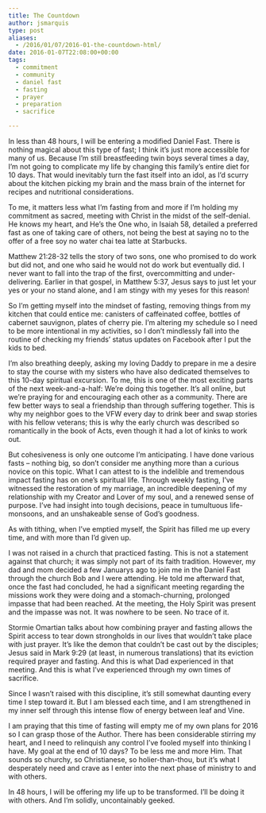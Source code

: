 ```yaml
---
title: The Countdown
author: jsmarquis
type: post
aliases:
  - /2016/01/07/2016-01-the-countdown-html/
date: 2016-01-07T22:08:00+00:00
tags:
  - commitment
  - community
  - daniel fast
  - fasting
  - prayer
  - preparation
  - sacrifice

---
```

In less than 48 hours, I will be entering a modified Daniel Fast. There is nothing magical about this type of fast; I think it’s just more accessible for many of us. Because I’m still breastfeeding twin boys several times a day, I’m not going to complicate my life by changing this family’s entire diet for 10 days. That would inevitably turn the fast itself into an idol, as I’d scurry about the kitchen picking my brain and the mass brain of the internet for recipes and nutritional considerations.

To me, it matters less what I’m fasting from and more if I’m holding my commitment as sacred, meeting with Christ in the midst of the self-denial. He knows my heart, and He’s the One who, in Isaiah 58, detailed a preferred fast as one of taking care of others, not being the best at saying no to the offer of a free soy no water chai tea latte at Starbucks.

Matthew 21:28-32 tells the story of two sons, one who promised to do work but did not, and one who said he would not do work but eventually did. I never want to fall into the trap of the first, overcommitting and under-delivering. Earlier in that gospel, in Matthew 5:37, Jesus says to just let your yes or your no stand alone, and I am stingy with my yeses for this reason!

So I’m getting myself into the mindset of fasting, removing things from my kitchen that could entice me: canisters of caffeinated coffee, bottles of cabernet sauvignon, plates of cherry pie. I’m altering my schedule so I need to be more intentional in my activities, so I don’t mindlessly fall into the routine of checking my friends’ status updates on Facebook after I put the kids to bed.

I’m also breathing deeply, asking my loving Daddy to prepare in me a desire to stay the course with my sisters who have also dedicated themselves to this 10-day spiritual excursion. To me, this is one of the most exciting parts of the next week-and-a-half: We’re doing this together. It’s all online, but we’re praying for and encouraging each other as a community. There are few better ways to seal a friendship than through suffering together. This is why my neighbor goes to the VFW every day to drink beer and swap stories with his fellow veterans; this is why the early church was described so romantically in the book of Acts, even though it had a lot of kinks to work out.

But cohesiveness is only one outcome I’m anticipating. I have done various fasts &#8211; nothing big, so don’t consider me anything more than a curious novice on this topic. What I can attest to is the indelible and tremendous impact fasting has on one’s spiritual life. Through weekly fasting, I’ve witnessed the restoration of my marriage, an incredible deepening of my relationship with my Creator and Lover of my soul, and a renewed sense of purpose. I’ve had insight into tough decisions, peace in tumultuous life-monsoons, and an unshakeable sense of God’s goodness.

As with tithing, when I’ve emptied myself, the Spirit has filled me up every time, and with more than I’d given up.

I was not raised in a church that practiced fasting. This is not a statement against that church; it was simply not part of its faith tradition. However, my dad and mom decided a few Januarys ago to join me in the Daniel Fast through the church Bob and I were attending. He told me afterward that, once the fast had concluded, he had a significant meeting regarding the missions work they were doing and a stomach-churning, prolonged impasse that had been reached. At the meeting, the Holy Spirit was present and the impasse was not. It was nowhere to be seen. No trace of it.

Stormie Omartian talks about how combining prayer and fasting allows the Spirit access to tear down strongholds in our lives that wouldn’t take place with just prayer. It’s like the demon that couldn’t be cast out by the disciples; Jesus said in Mark 9:29 (at least, in numerous translations) that its eviction required prayer and fasting. And this is what Dad experienced in that meeting. And this is what I’ve experienced through my own times of sacrifice.

Since I wasn’t raised with this discipline, it’s still somewhat daunting every time I step toward it. But I am blessed each time, and I am strengthened in my inner self through this intense flow of energy between leaf and Vine.

I am praying that this time of fasting will empty me of my own plans for 2016 so I can grasp those of the Author. There has been considerable stirring my heart, and I need to relinquish any control I’ve fooled myself into thinking I have. My goal at the end of 10 days? To be less me and more Him. That sounds so churchy, so Christianese, so holier-than-thou, but it’s what I desperately need and crave as I enter into the next phase of ministry to and with others.

In 48 hours, I will be offering my life up to be transformed. I’ll be doing it with others. And I’m solidly, uncontainably geeked.